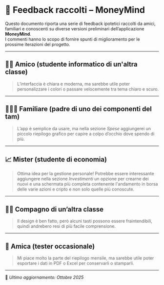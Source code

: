 # 💬 Feedback raccolti – MoneyMind

Questo documento riporta una serie di feedback ipotetici raccolti da amici, familiari e conoscenti su diverse versioni preliminari dell’applicazione **MoneyMind**.  
I commenti hanno lo scopo di fornire spunti di miglioramento per le prossime iterazioni del progetto.

---

## 👨‍💻 Amico (studente informatico di un'altra classe)
> L’interfaccia è chiara e moderna, ma sarebbe utile poter personalizzare i colori o passare velocemente tra tema chiaro e scuro.

---

## 👨‍👩‍👧 Familiare (padre di uno dei componenti del tam)
> L’app è semplice da usare, ma nella sezione *Spese* aggiungerei un piccolo riepilogo grafico per capire a colpo d’occhio dove spendo di più.

---

## 📈 Mister (studente di economia)
> Ottima idea per la gestione personale! Potrebbe essere interessante aggiungere nella sezione *Investimenti* un opzione per crearne dei nuovi e una schermata più completa contenente l'andamento in borsa delle varie azioni e cripto e non solo quelle più conoscute.
---

## 👨‍🏫 Compagno di un’altra classe
> Il design è ben fatto, però alcuni tasti possono essere fraintendibili, quindi andrebero resi di più facile comprensione.

---

## 👩 Amica (tester occasionale)
> Mi piace molto la parte del riepilogo mensile, ma sarebbe utile poter esportare i dati in PDF o Excel per conservarli o stamparli.

---



📅 *Ultimo aggiornamento: Ottobre 2025*
